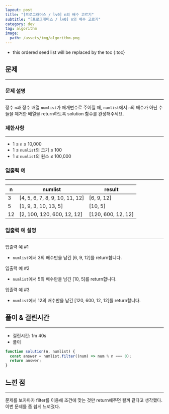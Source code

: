 ```yaml
---
layout: post
title: "[프로그래머스 / lv0] n의 배수 고르기"
subtitle: "[프로그래머스 / lv0] n의 배수 고르기"
category: dev
tag: algorithm
image:
  path: /assets/img/algorithm.png
---
```


<!-- prettier-ignore -->
* this ordered seed list will be replaced by the toc
{:toc}

## 문제

---

### **문제 설명**

---

정수 `n`과 정수 배열 `numlist`가 매개변수로 주어질 때, `numlist`에서 `n`의 배수가 아닌 수들을 제거한 배열을 return하도록 solution 함수를 완성해주세요.

### 제한사항

---

- 1 ≤ `n` ≤ 10,000
- 1 ≤ `numlist`의 크기 ≤ 100
- 1 ≤ `numlist`의 원소 ≤ 100,000

### 입출력 예

---

| n   | numlist                        | result             |
| --- | ------------------------------ | ------------------ |
| 3   | [4, 5, 6, 7, 8, 9, 10, 11, 12] | [6, 9, 12]         |
| 5   | [1, 9, 3, 10, 13, 5]           | [10, 5]            |
| 12  | [2, 100, 120, 600, 12, 12]     | [120, 600, 12, 12] |

### 입출력 예 설명

---

입출력 예 #1

- `numlist`에서 3의 배수만을 남긴 [6, 9, 12]를 return합니다.

입출력 예 #2

- `numlist`에서 5의 배수만을 남긴 [10, 5]를 return합니다.

입출력 예 #3

- `numlist`에서 12의 배수만을 남긴 [120, 600, 12, 12]를 return합니다.

## 풀이 & 걸린시간

---

- 걸린시간: 1m 40s
- 풀이

```jsx
function solution(n, numlist) {
  const answer = numlist.filter((num) => num % n === 0);
  return answer;
}
```

## 느낀 점

---

문제를 보자마자 filter를 이용해 조건에 맞는 것만 return해주면 될꺼 같다고 생각했다. 이번 문제를 좀 쉽게 느껴졌다.
